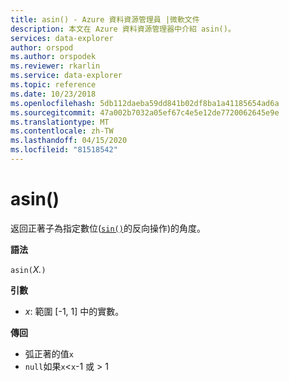```yaml
---
title: asin() - Azure 資料資源管理員 |微軟文件
description: 本文在 Azure 資料資源管理器中介紹 asin()。
services: data-explorer
author: orspod
ms.author: orspodek
ms.reviewer: rkarlin
ms.service: data-explorer
ms.topic: reference
ms.date: 10/23/2018
ms.openlocfilehash: 5db112daeba59dd841b02df8ba1a41185654ad6a
ms.sourcegitcommit: 47a002b7032a05ef67c4e5e12de7720062645e9e
ms.translationtype: MT
ms.contentlocale: zh-TW
ms.lasthandoff: 04/15/2020
ms.locfileid: "81518542"
---
```

# <a name="asin"></a>asin()

返回正著子為指定數位([`sin()`](sinfunction.md)的反向操作)的角度。

**語法**

`asin(`*X.*`)`

**引數**

* *x*: 範圍 [-1, 1] 中的實數。

**傳回**

* 弧正著的值`x`
* `null`如果`x`<`x`-1 或 > 1